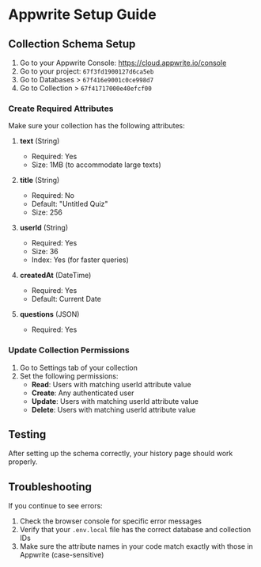 # Appwrite Setup Guide

## Collection Schema Setup

1. Go to your Appwrite Console: https://cloud.appwrite.io/console
2. Go to your project: `67f3fd1900127d6ca5eb`
3. Go to Databases > `67f416e9001c0ce998d7`
4. Go to Collection > `67f41717000e40efcf00`

### Create Required Attributes

Make sure your collection has the following attributes:

1. **text** (String)
   - Required: Yes
   - Size: 1MB (to accommodate large texts)

2. **title** (String)
   - Required: No
   - Default: "Untitled Quiz"
   - Size: 256

3. **userId** (String)
   - Required: Yes
   - Size: 36
   - Index: Yes (for faster queries)

4. **createdAt** (DateTime)
   - Required: Yes
   - Default: Current Date

5. **questions** (JSON)
   - Required: Yes

### Update Collection Permissions

1. Go to Settings tab of your collection
2. Set the following permissions:
   - **Read**: Users with matching userId attribute value
   - **Create**: Any authenticated user
   - **Update**: Users with matching userId attribute value
   - **Delete**: Users with matching userId attribute value

## Testing

After setting up the schema correctly, your history page should work properly.

## Troubleshooting

If you continue to see errors:
1. Check the browser console for specific error messages
2. Verify that your `.env.local` file has the correct database and collection IDs
3. Make sure the attribute names in your code match exactly with those in Appwrite (case-sensitive) 